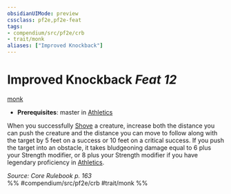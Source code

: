 ```yaml
---
obsidianUIMode: preview
cssclass: pf2e,pf2e-feat
tags:
- compendium/src/pf2e/crb
- trait/monk
aliases: ["Improved Knockback"]
---
```

# Improved Knockback  *Feat 12*  
[monk](../../Rules/traits/monk.md)  

- **Prerequisites**: master in [Athletics](../skills.md#Athletics)

When you successfully [Shove](../../Rules/actions/shove.md) a creature, increase both the distance you can push the creature and the distance you can move to follow along with the target by 5 feet on a success or 10 feet on a critical success. If you push the target into an obstacle, it takes bludgeoning damage equal to 6 plus your Strength modifier, or 8 plus your Strength modifier if you have legendary proficiency in [Athletics](../skills.md#Athletics).

*Source: Core Rulebook p. 163*  
%% #compendium/src/pf2e/crb #trait/monk %%